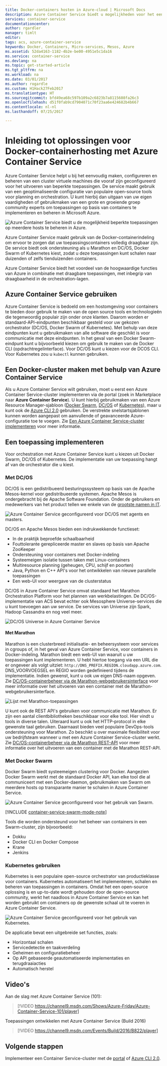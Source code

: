 ```yaml
---
title: Docker-containers hosten in Azure-cloud | Microsoft Docs
description: Azure Container Service biedt u mogelijkheden voor het eenvoudig maken, configureren en beheren van een cluster virtuele machines die vooraf zijn geconfigureerd voor het uitvoeren van beperkte toepassingen.
services: container-service
documentationcenter: 
author: rgardler
manager: timlt
editor: 
tags: acs, azure-container-service
keywords: Docker, Containers, Micro-services, Mesos, Azure
ms.assetid: 52da4163-1182-4b2e-be00-4951e5c1da16
ms.service: container-service
ms.devlang: na
ms.topic: get-started-article
ms.tgt_pltfrm: na
ms.workload: na
ms.date: 03/01/2017
ms.author: rogardle
ms.custom: H1Hack27Feb2017
ms.translationtype: HT
ms.sourcegitcommit: bfd49ea68c597b109a2c6823b7a8115608fa26c3
ms.openlocfilehash: d51f0fab9cd7904071c70f23aa6e424682b4b667
ms.contentlocale: nl-nl
ms.lasthandoff: 07/25/2017

---
```

# <a name="introduction-to-docker-container-hosting-solutions-with-azure-container-service"></a>Inleiding tot oplossingen voor Docker-containerhosting met Azure Container Service 
Azure Container Service helpt u bij het eenvoudig maken, configureren en beheren van een cluster virtuele machines die vooraf zijn geconfigureerd voor het uitvoeren van beperkte toepassingen. De service maakt gebruik van een geoptimaliseerde configuratie van populaire open-source tools voor planning en orchestration. U kunt hierbij dan uitgaan van uw eigen vaardigheden of gebruikmaken van een grote en groeiende groep community experts om toepassingen op basis van containers te implementeren en beheren in Microsoft Azure.

![Azure Container Service biedt u de mogelijkheid beperkte toepassingen op meerdere hosts te beheren in Azure.](./media/acs-intro/acs-cluster-new.png)

Azure Container Service maakt gebruik van de Docker-containerindeling om ervoor te zorgen dat uw toepassingscontainers volledig draagbaar zijn. De service biedt ook ondersteuning als u Marathon en DC/OS, Docker Swarm of Kubernetes kiest, zodat u deze toepassingen kunt schalen naar duizenden of zelfs tienduizenden containers.

Azure Container Service biedt het voordeel van de hoogwaardige functies van Azure in combinatie met draagbare toepassingen, met inbegrip van draagbaarheid in de orchestration-lagen.

## <a name="using-azure-container-service"></a>Azure Container Service gebruiken
Azure Container Service is bedoeld om een hostomgeving voor containers te bieden door gebruik te maken van de open source tools en technologieën die tegenwoordig populair zijn onder onze klanten. Daarom worden er standaard-API-eindpunten beschikbaar gesteld voor uw gekozen orchestrator (DC/OS, Docker Swarm of Kubernetes). Met behulp van deze eindpunten kunt u gebruikmaken van alle software die geschikt is voor communicatie met deze eindpunten. In het geval van een Docker Swarm-eindpunt kunt u bijvoorbeeld kiezen om gebruik te maken van de Docker CLI (opdrachtregelinterface). Voor DC/OS kunt u kiezen voor de DCOS CLI. Voor Kubernetes zou u `kubectl` kunnen gebruiken.

## <a name="creating-a-docker-cluster-by-using-azure-container-service"></a>Een Docker-cluster maken met behulp van Azure Container Service
Als u Azure Container Service wilt gebruiken, moet u eerst een Azure Container Service-cluster implementeren via de portal (zoek in Marketplace naar **Azure Container Service**). U kunt hierbij gebruikmaken van een Azure Resource Manager-sjabloon ([Docker Swarm](https://github.com/Azure/azure-quickstart-templates/tree/master/101-acs-swarm), [DC/OS](https://github.com/Azure/azure-quickstart-templates/tree/master/101-acs-dcos) of [Kubernetes](https://github.com/Azure/azure-quickstart-templates/tree/master/101-acs-kubernetes)), maar u kunt ook de [Azure CLI 2.0](container-service-create-acs-cluster-cli.md) gebruiken. De verstrekte snelstartsjablonen kunnen worden aangepast om aanvullende of geavanceerde Azure-configuratie toe te voegen. Zie [Een Azure Container Service-cluster implementeren](container-service-deployment.md) voor meer informatie.

## <a name="deploying-an-application"></a>Een toepassing implementeren
Voor orchestration met Azure Container Service kunt u kiezen uit Docker Swarm, DC/OS of Kubernetes. De implementatie van uw toepassing hangt af van de orchestrator die u kiest.

### <a name="using-dcos"></a>Met DC/OS
DC/OS is een gedistribueerd besturingssysteem op basis van de Apache Mesos-kernel voor gedistribueerde systemen. Apache Mesos is ondergebracht bij de Apache Software Foundation. Onder de gebruikers en medewerkers van het product tellen we enkele van de [grootste namen in IT](http://mesos.apache.org/documentation/latest/powered-by-mesos/).

![Azure Container Service geconfigureerd voor DC/OS met agents en masters.](media/acs-intro/dcos.png)

DC/OS en Apache Mesos bieden een indrukwekkende functieset:

* In de praktijk beproefde schaalbaarheid
* Fouttolerante gerepliceerde master en slaves op basis van Apache ZooKeeper
* Ondersteuning voor containers met Docker-indeling
* Systeemeigen isolatie tussen taken met Linux-containers
* Multiresource planning (geheugen, CPU, schijf en poorten)
* Java, Python en C++ API's voor het ontwikkelen van nieuwe parallelle toepassingen
* Een web-UI voor weergave van de clusterstatus

DC/OS in Azure Container Service omvat standaard het Marathon Orchestration Platform voor het plannen van werkbelastingen. De DC/OS-implementatie van ACS bevat echter ook Mesosphere Universe-services die u kunt toevoegen aan uw service. De services van Universe zijn Spark, Hadoop Cassandra en nog veel meer.

![DC/OS Universe in Azure Container Service](media/dcos/universe.png)

#### <a name="using-marathon"></a>Met Marathon
Marathon is een clusterbreed initialisatie- en beheersysteem voor services in cgroups of, in het geval van Azure Container Service, voor containers in Docker-indeling. Marathon biedt een web-UI van waaruit u uw toepassingen kunt implementeren. U hebt hiertoe toegang via een URL die er ongeveer als volgt uitziet: `http://DNS_PREFIX.REGION.cloudapp.azure.com`. DNS\_VOORVOEGSEL en REGIO worden gedefinieerd tijdens de implementatie. Indien gewenst, kunt u ook uw eigen DNS-naam opgeven. Zie [DC/OS-containerbeheer via de Marathon-webgebruikersinterface](container-service-mesos-marathon-ui.md) voor meer informatie over het uitvoeren van een container met de Marathon-webgebruikersinterface.

![Lijst met Marathon-toepassingen](media/dcos/marathon-applications-list.png)

U kunt ook de REST API's gebruiken voor communicatie met Marathon. Er zijn een aantal clientbibliotheken beschikbaar voor elke tool. Hier vindt u tools in diverse talen. Uiteraard kunt u ook het HTTP-protocol in elke gewenste taal gebruiken. Daarnaast bieden veel populaire DevOps-tools ondersteuning voor Marathon. Zo beschikt u over maximale flexibiliteit voor uw bedrijfsteam wanneer u met een Azure Container Service-cluster werkt. Zie [DC/OS-containerbeheer via de Marathon REST-API](container-service-mesos-marathon-rest.md) voor meer informatie over het uitvoeren van een container met de Marathon REST-API.

### <a name="using-docker-swarm"></a>Met Docker Swarm
Docker Swarm biedt systeemeigen clustering voor Docker. Aangezien Docker Swarm werkt met de standaard Docker API, kan elke tool die al communiceert met een Docker-daemon, gebruikmaken van Swarm om meerdere hosts op transparante manier te schalen in Azure Container Service.

![Azure Container Service geconfigureerd voor het gebruik van Swarm.](media/acs-intro/acs-swarm2.png)

[!INCLUDE [container-service-swarm-mode-note](../../../includes/container-service-swarm-mode-note.md)]

Tools die worden ondersteund voor het beheer van containers in een Swarm-cluster, zijn bijvoorbeeld:

* Dokku
* Docker CLI en Docker Compose
* Krane
* Jenkins

### <a name="using-kubernetes"></a>Kubernetes gebruiken
Kubernetes is een populaire open-source orchestrator van productieklasse voor containers. Kubernetes automatiseert het implementeren, schalen en beheren van toepassingen in containers. Omdat het een open-source oplossing is en up-to-date wordt gehouden door de open-source community, werkt het naadloos in Azure Container Service en kan het worden gebruikt om containers op de gewenste schaal uit te voeren in Azure Container Service.

![Azure Container Service geconfigureerd voor het gebruik van Kubernetes.](media/acs-intro/kubernetes.png)

De applicatie bevat een uitgebreide set functies, zoals:
* Horizontaal schalen
* Servicedetectie en taakverdeling
* Geheimen en configuratiebeheer
* Op API gebaseerde geautomatiseerde implementaties en terugdraaiacties
* Automatisch herstel

## <a name="videos"></a>Video's
Aan de slag met Azure Container Service (101):  

> [!VIDEO https://channel9.msdn.com/Shows/Azure-Friday/Azure-Container-Service-101/player]
>
>

Toepassingen ontwikkelen met Azure Container Service (Build 2016)

> [!VIDEO https://channel9.msdn.com/Events/Build/2016/B822/player]
>
>

## <a name="next-steps"></a>Volgende stappen

Implementeer een Container Service-cluster met de [portal](container-service-deployment.md) of [Azure CLI 2.0](container-service-create-acs-cluster-cli.md).
